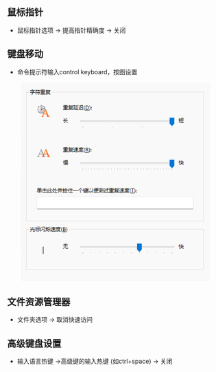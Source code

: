 ## 鼠标指针 
- 鼠标指针选项 -> 提高指针精确度 -> 关闭

## 键盘移动
- 命令提示符输入control keyboard，按图设置
<div align=center><img src="./assets/image.png"></div>

## 文件资源管理器
- 文件夹选项 -> 取消快速访问

## 高级键盘设置
- 输入语言热键 ->高级键的输入热键 (如ctrl+space) -> 关闭
